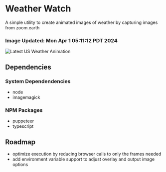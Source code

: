 # Weather Watch

A simple utility to create animated images of weather by capturing images from zoom.earth

### Image Updated: Mon Apr  1 05:11:12 PDT 2024

![Latest US Weather Animation](animations/2024-04-01.webp)

## Dependencies
### System Dependendencies
* node
* imagemagick
### NPM Packages
* puppeteer
* typescript

## Roadmap
* optimize execution by reducing browser calls to only the frames needed
* add environment variable support to adjust overlay and output image options
